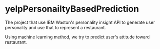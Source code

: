 # yelpPersonailtyBasedPrediction
The project that use IBM Waston's personality insight API to generate user personality and use that to represent a restaurant. 

Using machine learning method, we try to predict user's attitude toward restaurant.
